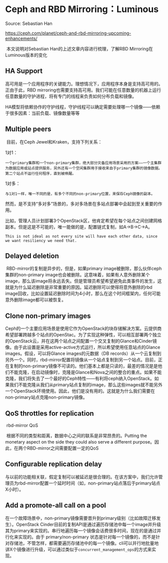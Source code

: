 # Ceph and RBD Mirroring：Luminous

Source: Sebastian Han

https://ceph.com/planet/ceph-and-rbd-mirroring-upcoming-enhancements/

​	本文说明对Sebastian Han的上述文章内容进行梳理，了解RBD Mirroring在Luminous版本的变化

## HA Support

​	高可用是一个应用程序的关键能力。理想情况下，应用程序本身是支持高可用的。正由于此，RBD mirroring也需要支持高可用。我们可能在任意数量的机器上运行任意数量的守护进程，将有专门的线程来负责如何分布负载和镜像。

​	HA模型将依赖协作的守护线程，守护线程可以确定需要处理哪一个镜像——依赖于很多因素：当前负载、镜像数量等等

## Multiple peers

​	目前，在Ceph Jewel和Kraken，支持下列关系：

1对1：

~~~
一个primary集群和一个non-primary集群，绝大部分灾备应用场景采用的方案——一个主集群为数据应用或站点提供服务，另外还有一个空闲集群用于接收来自于primary集群的镜像数据。第二个站点不运行任何程序，直到被唤醒。
~~~

1对多：

~~~
与1对1一样，唯一不同的是，有多个不同的non-primary位置，来保存Ceph镜像的副本。
~~~

​	然而，是不支持“多对多”场景的，多对多场景在多站点部署中会起到至关重要的作用。

​	比如，管理人员计划部署3个OpenStack区，他肯定希望在每个站点之间创建网格副本。但是这是不可能的，唯一能做的是，配置链式复制，如A->B->C->A。

~~~
This is not ideal as not every site will have each other data, since we want resiliency we need that.
~~~




## Delayed deletion

​	RBD-mirror的复制是异步的，但是，如果primary image被删除，那么伙伴ceph集群的non-primary image也会被删除。这意味着，如果有人意外删除某个image，那么该image将永远丢失。但是管理员希望希望避免此类事件的发生，这就是为什么延迟删除是非常重要的原因。延迟删除可以使得将意外删除的rbd image回收，比如设置延迟删除时间为4小时，那么在这个时间框架内，任何可能意外删除image都可以被恢复。



## Clone non-primary images

​	Ceph的一个主要应用场景是使用它作为OpenStack的块存储解决方案。云提供商希望部署跨越多个站点的OpenStac。为了实现这种弹性，可以相互部署两个独立的OpenStack云，并在这两个站点之间配置一个交叉复制的Glance和Cinder镜像。
​	由于此设置是采用active-active方式运行，所以希望使用任意站点的Glance images。假设，可以将Glance images的元数据（DB records）从一个云复制到另外一个。同时，rbd-mirror配置将镜像从一个站点复制到另一个站点。目前，正在复制的non-primary镜像不可读的。他们基本上都是只读的，最差的情况是是他们不能克隆，在启动镜像时，克隆是Glance和Nova之间的整合的重点。如果不能克隆，我们将失去了一个最好的Ceph特性——有利将ceph纳入OpenStack。
​	如果我们不能克隆从我们从primary站点复制的image，那么这些images就不能另外一个OpenStack环境使用。因此，他们是没有用的。这就是为什么我们需要在non-primary站点克隆non-primary镜像。



## QoS throttles for replication

​	rbd-mirror QoS

​	根据不同的类型和距离，数据中心之间的联系是非常昂贵的。Putting the monetary aspect on the side they could also serve a different purpose。因此，在两个RBD-mirror之间需要配置一定的QoS



## Configurable replication delay

​	与以前的功能相关联，假定复制可以被延迟是很合理的。在该方案中，我们允许管理员为rbd-mirror配置一个延时时间（如，non-primary站点落后于primary站点X小时）。



## Add a promote-all call on a pool

​	在一个故障场景中，non-primary镜像需要晋升到primary级别（比如故障迁移发生）。OpenStack Cinder目前的复制API是通过遍历存储池中每一个image并升级其为primary来实现的。串行地遍历每一个镜像会话费很多时间，现在的是通过并行化来实现的。
​	由于 primary/non-primary 状态是针对每一个镜像的，而不是针对存储池，不管怎样，都需要遍历存储池中的每一个镜像。cli可以并行地批量地讲X个镜像进行升级，可以通过类似于`concurrent_management_ops`的方式来实现。

